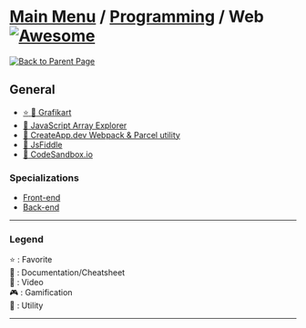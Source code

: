 # [Main Menu](../../README.md) / [Programming](../index.md) / Web [![Awesome](https://awesome.re/badge-flat.svg)](https://awesome.re)

[![Back to Parent Page](https://img.shields.io/badge/-Back_to_Parent_Page-blue?style=for-the-badge)](../index.md)

## General
- [:star: :movie_camera: Grafikart](https://www.youtube.com/user/grafikarttv)
- [:book: JavaScript Array Explorer](https://sdras.github.io/array-explorer/)
- [:wrench: CreateApp.dev Webpack & Parcel utility](https://createapp.dev/)
- [:wrench: JsFiddle](https://jsfiddle.net/)
- [:wrench: CodeSandbox.io](https://codesandbox.io/)

### Specializations
- [Front-end](Front-end.md)
- [Back-end](Back-end.md)

---

### Legend
:star: : Favorite\
:book: : Documentation/Cheatsheet\
:movie_camera: : Video\
:video_game: : Gamification\
:wrench: : Utility

---
